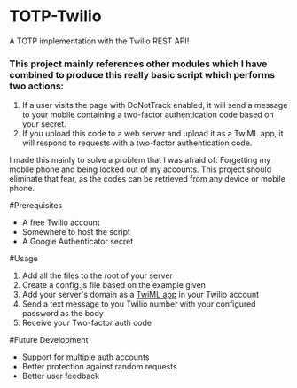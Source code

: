 TOTP-Twilio
===========

A TOTP implementation with the Twilio REST API!
### This project mainly references other modules which I have combined to produce this really basic script which performs two actions:
1. If a user visits the page with DoNotTrack enabled, it will send a message to your mobile containing a two-factor authentication code based on your secret.
2. If you upload this code to a web server and upload it as a TwiML app, it will respond to requests with a two-factor authentication code.

I made this mainly to solve a problem that I was afraid of: Forgetting my mobile phone and being locked out of my accounts. This project should eliminate that fear, as the codes can be retrieved from any device or mobile phone.

#Prerequisites 
- A free Twilio account
- Somewhere to host the script
- A Google Authenticator secret

#Usage
1. Add all the files to the root of your server
2. Create a config.js file based on the example given
3. Add your server's domain as a [TwiML app](https://www.twilio.com/user/account/apps) in your Twilio account
4. Send a text message to you Twilio number with your configured password as the body
5. Receive your Two-factor auth code

#Future Development
- Support for multiple auth accounts
- Better protection against random requests
- Better user feedback
